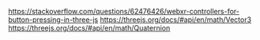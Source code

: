 https://stackoverflow.com/questions/62476426/webxr-controllers-for-button-pressing-in-three-js
https://threejs.org/docs/#api/en/math/Vector3
https://threejs.org/docs/#api/en/math/Quaternion